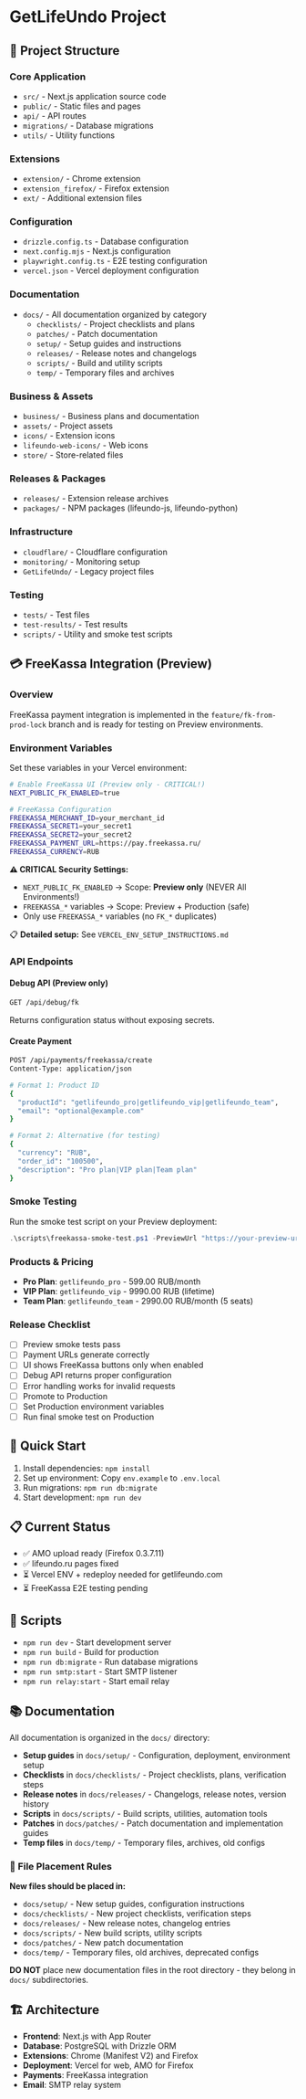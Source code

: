# GetLifeUndo Project

## 📁 Project Structure

### Core Application
- `src/` - Next.js application source code
- `public/` - Static files and pages
- `api/` - API routes
- `migrations/` - Database migrations
- `utils/` - Utility functions

### Extensions
- `extension/` - Chrome extension
- `extension_firefox/` - Firefox extension
- `ext/` - Additional extension files

### Configuration
- `drizzle.config.ts` - Database configuration
- `next.config.mjs` - Next.js configuration
- `playwright.config.ts` - E2E testing configuration
- `vercel.json` - Vercel deployment configuration

### Documentation
- `docs/` - All documentation organized by category
  - `checklists/` - Project checklists and plans
  - `patches/` - Patch documentation
  - `setup/` - Setup guides and instructions
  - `releases/` - Release notes and changelogs
  - `scripts/` - Build and utility scripts
  - `temp/` - Temporary files and archives

### Business & Assets
- `business/` - Business plans and documentation
- `assets/` - Project assets
- `icons/` - Extension icons
- `lifeundo-web-icons/` - Web icons
- `store/` - Store-related files

### Releases & Packages
- `releases/` - Extension release archives
- `packages/` - NPM packages (lifeundo-js, lifeundo-python)

### Infrastructure
- `cloudflare/` - Cloudflare configuration
- `monitoring/` - Monitoring setup
- `GetLifeUndo/` - Legacy project files

### Testing
- `tests/` - Test files
- `test-results/` - Test results
- `scripts/` - Utility and smoke test scripts

## 💳 FreeKassa Integration (Preview)

### Overview
FreeKassa payment integration is implemented in the `feature/fk-from-prod-lock` branch and is ready for testing on Preview environments.

### Environment Variables
Set these variables in your Vercel environment:

```bash
# Enable FreeKassa UI (Preview only - CRITICAL!)
NEXT_PUBLIC_FK_ENABLED=true

# FreeKassa Configuration
FREEKASSA_MERCHANT_ID=your_merchant_id
FREEKASSA_SECRET1=your_secret1
FREEKASSA_SECRET2=your_secret2
FREEKASSA_PAYMENT_URL=https://pay.freekassa.ru/
FREEKASSA_CURRENCY=RUB
```

**⚠️ CRITICAL Security Settings:** 
- `NEXT_PUBLIC_FK_ENABLED` → Scope: **Preview only** (NEVER All Environments!)
- `FREEKASSA_*` variables → Scope: Preview + Production (safe)
- Only use `FREEKASSA_*` variables (no `FK_*` duplicates)

📋 **Detailed setup:** See `VERCEL_ENV_SETUP_INSTRUCTIONS.md`

### API Endpoints

#### Debug API (Preview only)
```bash
GET /api/debug/fk
```
Returns configuration status without exposing secrets.

#### Create Payment
```bash
POST /api/payments/freekassa/create
Content-Type: application/json

# Format 1: Product ID
{
  "productId": "getlifeundo_pro|getlifeundo_vip|getlifeundo_team",
  "email": "optional@example.com"
}

# Format 2: Alternative (for testing)
{
  "currency": "RUB",
  "order_id": "100500", 
  "description": "Pro plan|VIP plan|Team plan"
}
```

### Smoke Testing
Run the smoke test script on your Preview deployment:

```powershell
.\scripts\freekassa-smoke-test.ps1 -PreviewUrl "https://your-preview-url.vercel.app"
```

### Products & Pricing
- **Pro Plan**: `getlifeundo_pro` - 599.00 RUB/month
- **VIP Plan**: `getlifeundo_vip` - 9990.00 RUB (lifetime)
- **Team Plan**: `getlifeundo_team` - 2990.00 RUB/month (5 seats)

### Release Checklist
- [ ] Preview smoke tests pass
- [ ] Payment URLs generate correctly
- [ ] UI shows FreeKassa buttons only when enabled
- [ ] Debug API returns proper configuration
- [ ] Error handling works for invalid requests
- [ ] Promote to Production
- [ ] Set Production environment variables
- [ ] Run final smoke test on Production

## 🚀 Quick Start

1. Install dependencies: `npm install`
2. Set up environment: Copy `env.example` to `.env.local`
3. Run migrations: `npm run db:migrate`
4. Start development: `npm run dev`

## 📋 Current Status

- ✅ AMO upload ready (Firefox 0.3.7.11)
- ✅ lifeundo.ru pages fixed
- ⏳ Vercel ENV + redeploy needed for getlifeundo.com
- ⏳ FreeKassa E2E testing pending

## 🔧 Scripts

- `npm run dev` - Start development server
- `npm run build` - Build for production
- `npm run db:migrate` - Run database migrations
- `npm run smtp:start` - Start SMTP listener
- `npm run relay:start` - Start email relay

## 📚 Documentation

All documentation is organized in the `docs/` directory:
- **Setup guides** in `docs/setup/` - Configuration, deployment, environment setup
- **Checklists** in `docs/checklists/` - Project checklists, plans, verification steps
- **Release notes** in `docs/releases/` - Changelogs, release notes, version history
- **Scripts** in `docs/scripts/` - Build scripts, utilities, automation tools
- **Patches** in `docs/patches/` - Patch documentation and implementation guides
- **Temp files** in `docs/temp/` - Temporary files, archives, old configs

### 📁 File Placement Rules

**New files should be placed in:**
- `docs/setup/` - New setup guides, configuration instructions
- `docs/checklists/` - New project checklists, verification steps
- `docs/releases/` - New release notes, changelog entries
- `docs/scripts/` - New build scripts, utility scripts
- `docs/patches/` - New patch documentation
- `docs/temp/` - Temporary files, old archives, deprecated configs

**DO NOT** place new documentation files in the root directory - they belong in `docs/` subdirectories.

## 🏗️ Architecture

- **Frontend**: Next.js with App Router
- **Database**: PostgreSQL with Drizzle ORM
- **Extensions**: Chrome (Manifest V2) and Firefox
- **Deployment**: Vercel for web, AMO for Firefox
- **Payments**: FreeKassa integration
- **Email**: SMTP relay system
